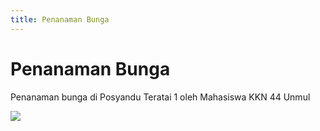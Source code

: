 ```yaml
---
title: Penanaman Bunga
---
```

# Penanaman Bunga

Penanaman bunga di Posyandu Teratai 1 oleh Mahasiswa KKN 44 Unmul

![](/img/anak1.jpg)
